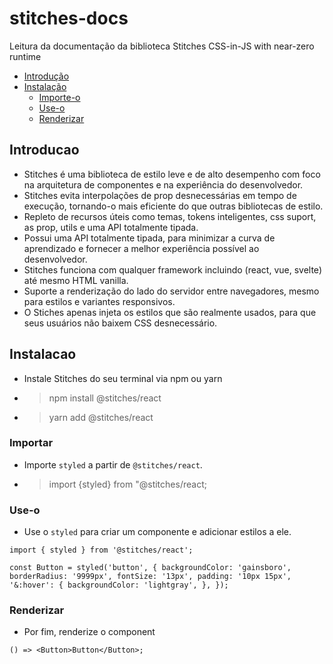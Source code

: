 # stitches-docs

Leitura da documentação da biblioteca Stitches CSS-in-JS with near-zero runtime

- [Introdução](#introducao)
- [Instalação](#instalacao)
  - [Importe-o](#importar)
  - [Use-o](#use-o)
  - [Renderizar](#renderizar)

## Introducao

- Stitches é uma biblioteca de estilo leve e de alto desempenho com foco na arquitetura de componentes e na experiência do desenvolvedor.
- Stitches evita interpolações de prop desnecessárias em tempo de execução, tornando-o mais eficiente do que outras bibliotecas de estilo.
- Repleto de recursos úteis como temas, tokens inteligentes, css suport, as prop, utils e uma API totalmente tipada.
- Possui uma API totalmente tipada, para minimizar a curva de aprendizado e fornecer a melhor experiência possível ao desenvolvedor.
- Stitches funciona com qualquer framework incluindo (react, vue, svelte) até mesmo HTML vanilla.
- Suporte a renderização do lado do servidor entre navegadores, mesmo para estilos e variantes responsivos.
- O Stiches apenas injeta os estilos que são realmente usados, para que seus usuários não baixem CSS desnecessário.

## Instalacao

- Instale Stitches do seu terminal via npm ou yarn
- > npm install @stitches/react
- > yarn add @stitches/react

### Importar

- Importe `styled` a partir de `@stitches/react`.
- > import {styled} from "@stitches/react;

### Use-o

- Use o `styled` para criar um componente e adicionar estilos a ele.

`import { styled } from '@stitches/react';`

`const Button = styled('button', { backgroundColor: 'gainsboro', borderRadius: '9999px', fontSize: '13px', padding: '10px 15px', '&:hover': { backgroundColor: 'lightgray', }, });`

### Renderizar

- Por fim, renderize o component

`() => <Button>Button</Button>;`
